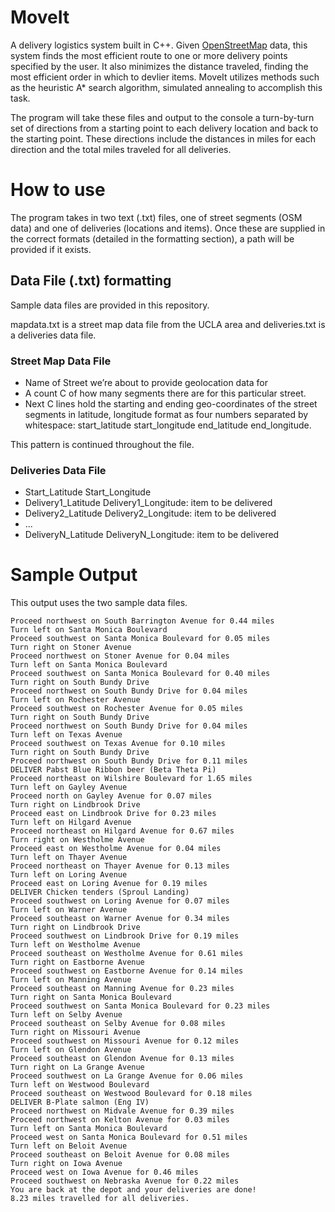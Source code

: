 # MoveIt
A delivery logistics system built in C++. Given [OpenStreetMap](https://www.openstreetmap.org/#map=17/34.06731/-118.44553) data, this system finds the most efficient route to one or more delivery points specified by the user. It also minimizes the distance traveled, finding the most efficient order in which to devlier items. MoveIt utilizes methods such as the heuristic A* search algorithm, simulated annealing to accomplish this task.

The program will take these files and output to the console a turn-by-turn set of directions from a starting point to each delivery location and back to the starting point. These directions include the distances in miles for each direction and the total miles traveled for all deliveries.

# How to use
The program takes in two text (.txt) files, one of street segments (OSM data) and one of deliveries (locations and items). Once these are supplied in the correct formats (detailed in the formatting section), a path will be provided if it exists.

## Data File (.txt) formatting

Sample data files are provided in this repository.

mapdata.txt is a street map data file from the UCLA area and deliveries.txt is a deliveries data file.

### Street Map Data File
- Name of Street we’re about to provide geolocation data for 
- A count C of how many segments there are for this particular street. 
- Next C lines hold the starting and ending geo-coordinates of the street segments in latitude, longitude format as four numbers separated by whitespace: start_latitude start_longitude end_latitude end_longitude.

This pattern is continued throughout the file.

### Deliveries Data File
- Start_Latitude Start_Longitude  
- Delivery1_Latitude Delivery1_Longitude: item to be delivered 
- Delivery2_Latitude Delivery2_Longitude: item to be delivered
- ...
- DeliveryN_Latitude DeliveryN_Longitude: item to be delivered 

# Sample Output
This output uses the two sample data files.

```
Proceed northwest on South Barrington Avenue for 0.44 miles
Turn left on Santa Monica Boulevard
Proceed southwest on Santa Monica Boulevard for 0.05 miles
Turn right on Stoner Avenue
Proceed northwest on Stoner Avenue for 0.04 miles
Turn left on Santa Monica Boulevard
Proceed southwest on Santa Monica Boulevard for 0.40 miles
Turn right on South Bundy Drive
Proceed northwest on South Bundy Drive for 0.04 miles
Turn left on Rochester Avenue
Proceed southwest on Rochester Avenue for 0.05 miles
Turn right on South Bundy Drive
Proceed northwest on South Bundy Drive for 0.04 miles
Turn left on Texas Avenue
Proceed southwest on Texas Avenue for 0.10 miles
Turn right on South Bundy Drive
Proceed northwest on South Bundy Drive for 0.11 miles
DELIVER Pabst Blue Ribbon beer (Beta Theta Pi)
Proceed northeast on Wilshire Boulevard for 1.65 miles
Turn left on Gayley Avenue
Proceed north on Gayley Avenue for 0.07 miles
Turn right on Lindbrook Drive
Proceed east on Lindbrook Drive for 0.23 miles
Turn left on Hilgard Avenue
Proceed northeast on Hilgard Avenue for 0.67 miles
Turn right on Westholme Avenue
Proceed east on Westholme Avenue for 0.04 miles
Turn left on Thayer Avenue
Proceed northeast on Thayer Avenue for 0.13 miles
Turn left on Loring Avenue
Proceed east on Loring Avenue for 0.19 miles
DELIVER Chicken tenders (Sproul Landing)
Proceed southwest on Loring Avenue for 0.07 miles
Turn left on Warner Avenue
Proceed southeast on Warner Avenue for 0.34 miles
Turn right on Lindbrook Drive
Proceed southwest on Lindbrook Drive for 0.19 miles
Turn left on Westholme Avenue
Proceed southeast on Westholme Avenue for 0.61 miles
Turn right on Eastborne Avenue
Proceed southwest on Eastborne Avenue for 0.14 miles
Turn left on Manning Avenue
Proceed southeast on Manning Avenue for 0.23 miles
Turn right on Santa Monica Boulevard
Proceed southwest on Santa Monica Boulevard for 0.23 miles
Turn left on Selby Avenue
Proceed southeast on Selby Avenue for 0.08 miles
Turn right on Missouri Avenue
Proceed southwest on Missouri Avenue for 0.12 miles
Turn left on Glendon Avenue
Proceed southeast on Glendon Avenue for 0.13 miles
Turn right on La Grange Avenue
Proceed southwest on La Grange Avenue for 0.06 miles
Turn left on Westwood Boulevard
Proceed southeast on Westwood Boulevard for 0.18 miles
DELIVER B-Plate salmon (Eng IV)
Proceed northwest on Midvale Avenue for 0.39 miles
Proceed northwest on Kelton Avenue for 0.03 miles
Turn left on Santa Monica Boulevard
Proceed west on Santa Monica Boulevard for 0.51 miles
Turn left on Beloit Avenue
Proceed southeast on Beloit Avenue for 0.08 miles
Turn right on Iowa Avenue
Proceed west on Iowa Avenue for 0.46 miles
Proceed southwest on Nebraska Avenue for 0.22 miles
You are back at the depot and your deliveries are done!
8.23 miles travelled for all deliveries.
```
